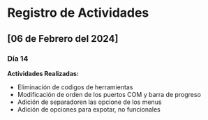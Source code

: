 # Registro de Actividades

## [06 de Febrero del 2024]

### Día 14

**Actividades Realizadas:**
- Eliminación de codigos de herramientas
- Modificación de orden de los puertos COM y barra de progreso
- Adición de separadoren las opcione de los menus
- Adición de opciones para expotar, no funcionales
